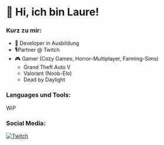 # 👋 Hi, ich bin Laure!

<h3 align="left">Kurz zu mir:</h3>

- 🌱 Developer in Ausbildung
- 🎙️Partner @ Twitch
- 🎮 Gamer (Cozy Games, Horror-Multiplayer, Farming-Sims)
  -   Grand Theft Auto V
  -   Valorant (Noob-Elo)
  -   Dead by Daylight

<h3 align="left">Languages und Tools:</h3>
WiP

<h3 align="left">Social Media:</h3>

[![Twitch](https://img.shields.io/badge/Twitch-%239146FF.svg?logo=Twitch&logoColor=white)](https://twitch.tv/laurahunter)
<!---
LaureHunter/LaureHunter is a ✨ special ✨ repository because its `README.md` (this file) appears on your GitHub profile.
You can click the Preview link to take a look at your changes.
--->
